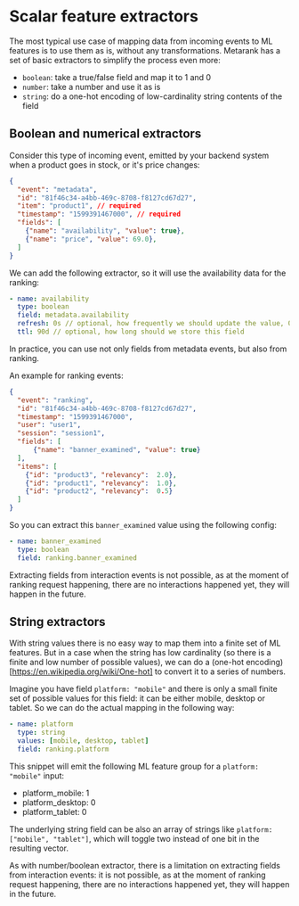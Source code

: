 # Scalar feature extractors

The most typical use case of mapping data from incoming events to ML features is to use them as is, without any transformations.
Metarank has a set of basic extractors to simplify the process even more:
* `boolean`: take a true/false field and map it to 1 and 0
* `number`: take a number and use it as is
* `string`: do a one-hot encoding of low-cardinality string contents of the field

## Boolean and numerical extractors

Consider this type of incoming event, emitted by your backend system when a product goes in stock, or it's price changes:
```json
{
  "event": "metadata",
  "id": "81f46c34-a4bb-469c-8708-f8127cd67d27",
  "item": "product1", // required
  "timestamp": "1599391467000", // required
  "fields": [
    {"name": "availability", "value": true},
    {"name": "price", "value": 69.0},
  ]
}
```

We can add the following extractor, so it will use the availability data for the ranking:
```yaml
- name: availability
  type: boolean
  field: metadata.availability
  refresh: 0s // optional, how frequently we should update the value, 0s by default
  ttl: 90d // optional, how long should we store this field
```

In practice, you can use not only fields from metadata events, but also from ranking.

An example for ranking events: 
```json
{
  "event": "ranking",
  "id": "81f46c34-a4bb-469c-8708-f8127cd67d27",
  "timestamp": "1599391467000",
  "user": "user1",
  "session": "session1",
  "fields": [
      {"name": "banner_examined", "value": true}
  ],
  "items": [
    {"id": "product3", "relevancy":  2.0},
    {"id": "product1", "relevancy":  1.0},
    {"id": "product2", "relevancy":  0.5} 
  ]
}
```

So you can extract this `banner_examined` value using the following config:
```yaml
- name: banner_examined
  type: boolean
  field: ranking.banner_examined
```

Extracting fields from interaction events is not possible, as at the moment of ranking request happening, there
are no interactions happened yet, they will happen in the future.

## String extractors

With string values there is no easy way to map them into a finite set of ML features. But in a case when
the string has low cardinality (so there is a finite and low number of possible values), we can do a
(one-hot encoding)[https://en.wikipedia.org/wiki/One-hot] to convert it to a series of numbers.

Imagine you have field `platform: "mobile"` and there is only a small finite set of possible values for this field:
it can be either mobile, desktop or tablet. So we can do the actual mapping in the following way:

```yaml
- name: platform
  type: string
  values: [mobile, desktop, tablet]
  field: ranking.platform
```

This snippet will emit the following ML feature group for a `platform: "mobile"` input:
* platform_mobile: 1
* platform_desktop: 0
* platform_tablet: 0

The underlying string field can be also an array of strings like `platform: ["mobile", "tablet"]`, which will
toggle two instead of one bit in the resulting vector.

As with number/boolean extractor, there is a limitation on extracting fields from interaction events: it is not possible, 
as at the moment of ranking request happening, there are no interactions happened yet, they will happen in the future.